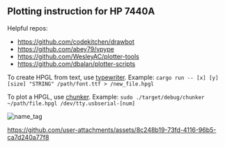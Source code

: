 ## Plotting instruction for HP 7440A

Helpful repos:
* https://github.com/codekitchen/drawbot
* https://github.com/abey79/vpype
* https://github.com/WesleyAC/plotter-tools
* https://github.com/dbalan/plotter-scripts

To create HPGL from text, use [typewriter](https://github.com/WesleyAC/plotter-tools/tree/master/typewriter). Example:
  `cargo run -- [x] [y] [size] "STRING" /path/font.ttf > /new_file.hpgl`

To plot a HPGL, use [chunker](https://github.com/WesleyAC/plotter-tools/tree/master/chunker). Example:
  `sudo ./target/debug/chunker ~/path/file.hpgl /dev/tty.usbserial-[num]`
 
![name_tag](https://github.com/user-attachments/assets/93c80d2d-8c12-41ad-8b10-d6644f85c997)

https://github.com/user-attachments/assets/8c248b19-73fd-4116-96b5-ca7d240a77f8
